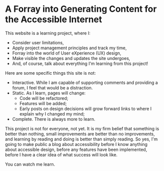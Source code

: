 # A Forray into Generating Content for the Accessible Internet

This website is a learning project, where I:
- Consider user limitations,
- Apply project management principles and track my time,
- Forray into the world of User eXperience (UX) design,
- Make visible the changes and updates the site undergoes,
- And, of course, talk about everything I'm learning from this project!

Here are some specific things this site is not:
- Interactive. While I am capable of supporting comments and providing a forum, I feel that would be a distraction.
- Static. As I learn, pages will change:
    - Code will be refactored;
    - Features will be added;
    - Early posts on design decisions will grow forward links to where I explain why I changed my mind;
- Complete. There is always more to learn.

This project is not for everyone, not yet. It is my firm belief that something is better than nothing, small improvements are better than no improvements, and learning by reading and doing is better than simply reading. So yes, I'm going to make public a blog about accessibility before I know anything about accessible design, before any features have been implemented, before I have a clear idea of what success will look like.

You can watch me learn.
